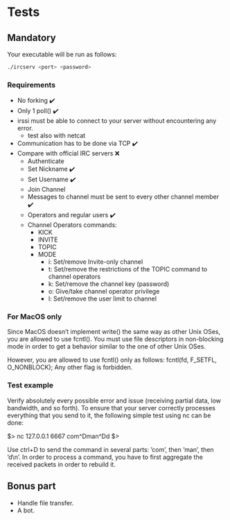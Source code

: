 # Tests

## Mandatory

Your executable will be run as follows:

```bash
./ircserv <port> <password>
```

### Requirements

- No forking ✔️
- Only 1 poll() ✔️
- irssi must be able to connect to your server without encountering any error.
  - test also with netcat
- Communication has to be done via TCP ✔️
- Compare with official IRC servers ❌
  - Authenticate
  - Set Nickname ✔️
  - Set Username ✔️
  - Join Channel
  - Messages to channel must be sent to every other channel member ✔️
  - Operators and regular users ✔️
  - Channel Operators commands:
    - KICK
    - INVITE
    - TOPIC
    - MODE
      - i: Set/remove Invite-only channel
      - t: Set/remove the restrictions of the TOPIC command to channel operators
      - k: Set/remove the channel key (password)
      - o: Give/take channel operator privilege
      - l: Set/remove the user limit to channel

### For MacOS only

Since MacOS doesn’t implement write() the same way as other Unix OSes, you are allowed to use fcntl().
You must use file descriptors in non-blocking mode in order to get a behavior similar to the one of other Unix OSes.

However, you are allowed to use fcntl() only as follows:
fcntl(fd, F_SETFL, O_NONBLOCK);
Any other flag is forbidden.

### Test example

Verify absolutely every possible error and issue (receiving partial data, low bandwidth, and so forth).
To ensure that your server correctly processes everything that you send to it, the following simple test using nc can be done:

\$> nc 127.0.0.1 6667
com^Dman^Dd
\$>

Use ctrl+D to send the command in several parts: ’com’, then ’man’, then ’d\n’.
In order to process a command, you have to first aggregate the received packets in order to rebuild it.

## Bonus part

- Handle file transfer.
- A bot.
